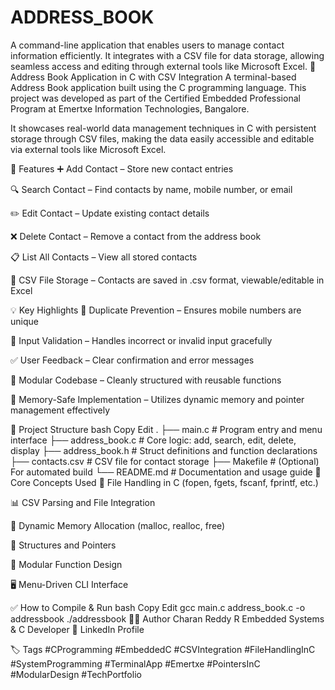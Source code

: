 # ADDRESS_BOOK
A command-line application that enables users to manage contact information efficiently. It integrates with a CSV file for data storage, allowing seamless access and editing through external tools like Microsoft Excel.
📇 Address Book Application in C with CSV Integration
A terminal-based Address Book application built using the C programming language. This project was developed as part of the Certified Embedded Professional Program at Emertxe Information Technologies, Bangalore.

It showcases real-world data management techniques in C with persistent storage through CSV files, making the data easily accessible and editable via external tools like Microsoft Excel.

🔧 Features
➕ Add Contact – Store new contact entries

🔍 Search Contact – Find contacts by name, mobile number, or email

✏️ Edit Contact – Update existing contact details

❌ Delete Contact – Remove a contact from the address book

📋 List All Contacts – View all stored contacts

📂 CSV File Storage – Contacts are saved in .csv format, viewable/editable in Excel

💡 Key Highlights
📵 Duplicate Prevention – Ensures mobile numbers are unique

🛑 Input Validation – Handles incorrect or invalid input gracefully

✅ User Feedback – Clear confirmation and error messages

🧱 Modular Codebase – Cleanly structured with reusable functions

🧠 Memory-Safe Implementation – Utilizes dynamic memory and pointer management effectively

📁 Project Structure
bash
Copy
Edit
.
├── main.c                # Program entry and menu interface
├── address_book.c        # Core logic: add, search, edit, delete, display
├── address_book.h        # Struct definitions and function declarations
├── contacts.csv          # CSV file for contact storage
├── Makefile              # (Optional) For automated build
└── README.md             # Documentation and usage guide
🧠 Core Concepts Used
📂 File Handling in C (fopen, fgets, fscanf, fprintf, etc.)

📊 CSV Parsing and File Integration

🧮 Dynamic Memory Allocation (malloc, realloc, free)

🧾 Structures and Pointers

🧩 Modular Function Design

🖥️ Menu-Driven CLI Interface

✅ How to Compile & Run
bash
Copy
Edit
gcc main.c address_book.c -o addressbook
./addressbook
👨‍💻 Author
Charan Reddy R
Embedded Systems & C Developer
🔗 LinkedIn Profile

🏷️ Tags
#CProgramming #EmbeddedC #CSVIntegration #FileHandlingInC
#SystemProgramming #TerminalApp #Emertxe #PointersInC
#ModularDesign #TechPortfolio
